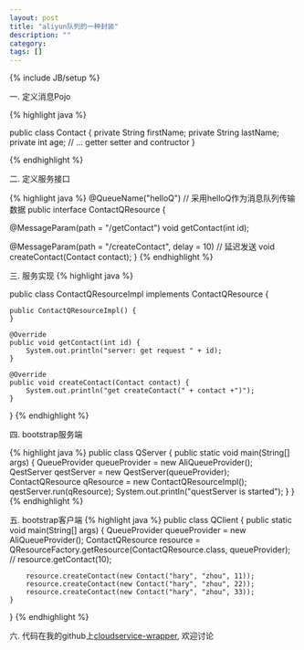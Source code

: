 ```yaml
---
layout: post
title: "aliyun队列的一种封装"
description: ""
category: 
tags: []
---
```

{% include JB/setup %}

一. 定义消息Pojo

{% highlight java %}

public class Contact {
    private String firstName;
    private String lastName;
    private int age;
    // ... getter setter and contructor
}

{% endhighlight %}

二.  定义服务接口

{% highlight java %}
@QueueName("helloQ")   // 采用helloQ作为消息队列传输数据
public interface ContactQResource {

   @MessageParam(path = "/getContact")
   void getContact(int id);

   @MessageParam(path = "/createContact", delay = 10)   //  延迟发送
   void createContact(Contact contact);
}
{% endhighlight %}

三. 服务实现
{% highlight java %}

public class ContactQResourceImpl implements ContactQResource {


    public ContactQResourceImpl() {
    }

    @Override
    public void getContact(int id) {
        System.out.println("server: get request " + id);
    }

    @Override
    public void createContact(Contact contact) {
        System.out.println("get createContact(" + contact +")");
    }
}
{% endhighlight %}

四. bootstrap服务端

{% highlight java %}
public class QServer {
    public static void main(String[] args) {
        QueueProvider queueProvider = new AliQueueProvider();
        QestServer qestServer = new QestServer(queueProvider);
        ContactQResource qResource = new ContactQResourceImpl();
        qestServer.run(qResource);
        System.out.println("questServer is started");
    }
}
{% endhighlight %}

五. bootstrap客户端
{% highlight java %}
public class QClient {
    public static void main(String[] args) {
        QueueProvider queueProvider = new AliQueueProvider();
        ContactQResource resource = QResourceFactory.getResource(ContactQResource.class, queueProvider);
        // resource.getContact(10);

        resource.createContact(new Contact("hary", "zhou", 11));
        resource.createContact(new Contact("hary", "zhou", 22));
        resource.createContact(new Contact("hary", "zhou", 33));
    }
}
{% endhighlight %}

六. 代码在我的github上[cloudservice-wrapper](https://github.com/epiphyllum/cloudservice-wrapper.git), 欢迎讨论


